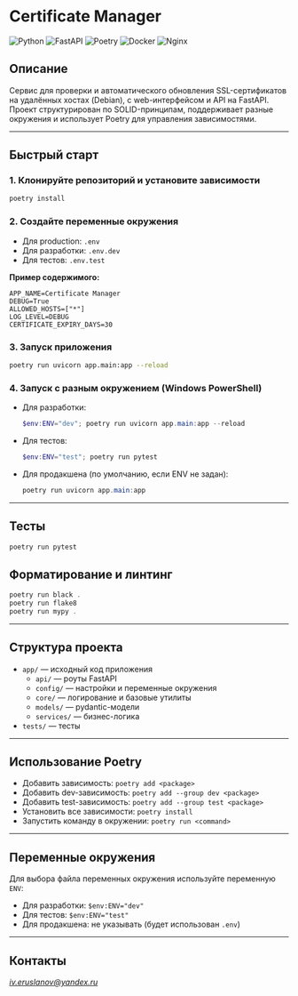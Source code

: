 # Certificate Manager

![Python](https://img.shields.io/badge/Python-3.12-blue)
![FastAPI](https://img.shields.io/badge/FastAPI-0.110.0-green)
![Poetry](https://img.shields.io/badge/Poetry-1.7.1-orange)
![Docker](https://img.shields.io/badge/Docker-24.0.5-blue)
![Nginx](https://img.shields.io/badge/Nginx-1.27.5-green)

## Описание

Сервис для проверки и автоматического обновления SSL-сертификатов на удалённых хостах (Debian), с web-интерфейсом и API на FastAPI. Проект структурирован по SOLID-принципам, поддерживает разные окружения и использует Poetry для управления зависимостями.

---

## Быстрый старт

### 1. Клонируйте репозиторий и установите зависимости

```sh
poetry install
```

### 2. Создайте переменные окружения

- Для production: `.env`
- Для разработки: `.env.dev`
- Для тестов: `.env.test`

**Пример содержимого:**
```
APP_NAME=Certificate Manager
DEBUG=True
ALLOWED_HOSTS=["*"]
LOG_LEVEL=DEBUG
CERTIFICATE_EXPIRY_DAYS=30
```

### 3. Запуск приложения

```sh
poetry run uvicorn app.main:app --reload
```

### 4. Запуск с разным окружением (Windows PowerShell)

- Для разработки:
  ```powershell
  $env:ENV="dev"; poetry run uvicorn app.main:app --reload
  ```
- Для тестов:
  ```powershell
  $env:ENV="test"; poetry run pytest
  ```
- Для продакшена (по умолчанию, если ENV не задан):
  ```powershell
  poetry run uvicorn app.main:app
  ```

---

## Тесты

```powershell
poetry run pytest
```

## Форматирование и линтинг

```powershell
poetry run black .
poetry run flake8
poetry run mypy .
```

---

## Структура проекта

- `app/` — исходный код приложения
  - `api/` — роуты FastAPI
  - `config/` — настройки и переменные окружения
  - `core/` — логирование и базовые утилиты
  - `models/` — pydantic-модели
  - `services/` — бизнес-логика
- `tests/` — тесты

---

## Использование Poetry

- Добавить зависимость: `poetry add <package>`
- Добавить dev-зависимость: `poetry add --group dev <package>`
- Добавить test-зависимость: `poetry add --group test <package>`
- Установить все зависимости: `poetry install`
- Запустить команду в окружении: `poetry run <command>`

---

## Переменные окружения

Для выбора файла переменных окружения используйте переменную `ENV`:

- Для разработки: `$env:ENV="dev"`
- Для тестов: `$env:ENV="test"`
- Для продакшена: не указывать (будет использован `.env`)

---

## Контакты

*iv.eruslanov@yandex.ru*

